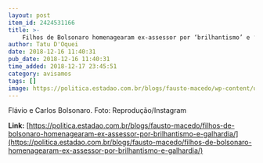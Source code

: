 ```yaml
---
layout: post
item_id: 2424531166
title: >-
    Filhos de Bolsonaro homenagearam ex-assessor por ‘brilhantismo’ e ‘galhardia’
author: Tatu D'Oquei
date: 2018-12-16 11:40:31
pub_date: 2018-12-16 11:40:31
time_added: 2018-12-17 23:45:51
category: avisamos
tags: []
image: https://politica.estadao.com.br/blogs/fausto-macedo/wp-content/uploads/sites/41/2018/12/flavio-carlos-bolsonaro.jpg
---
```


Flávio e Carlos Bolsonaro. Foto: Reprodução/Instagram

**Link:** [https://politica.estadao.com.br/blogs/fausto-macedo/filhos-de-bolsonaro-homenagearam-ex-assessor-por-brilhantismo-e-galhardia/](https://politica.estadao.com.br/blogs/fausto-macedo/filhos-de-bolsonaro-homenagearam-ex-assessor-por-brilhantismo-e-galhardia/)

